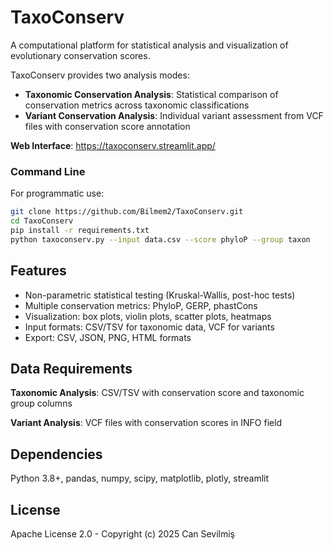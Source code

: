 # TaxoConserv

A computational platform for statistical analysis and visualization of evolutionary conservation scores.

TaxoConserv provides two analysis modes:
- **Taxonomic Conservation Analysis**: Statistical comparison of conservation metrics across taxonomic classifications
- **Variant Conservation Analysis**: Individual variant assessment from VCF files with conservation score annotation

**Web Interface**: https://taxoconserv.streamlit.app/

### Command Line
For programmatic use:
```bash
git clone https://github.com/Bilmem2/TaxoConserv.git
cd TaxoConserv
pip install -r requirements.txt
python taxoconserv.py --input data.csv --score phyloP --group taxon
```

## Features

- Non-parametric statistical testing (Kruskal-Wallis, post-hoc tests)
- Multiple conservation metrics: PhyloP, GERP, phastCons
- Visualization: box plots, violin plots, scatter plots, heatmaps
- Input formats: CSV/TSV for taxonomic data, VCF for variants
- Export: CSV, JSON, PNG, HTML formats

## Data Requirements

**Taxonomic Analysis**: CSV/TSV with conservation score and taxonomic group columns

**Variant Analysis**: VCF files with conservation scores in INFO field

## Dependencies

Python 3.8+, pandas, numpy, scipy, matplotlib, plotly, streamlit

## License

Apache License 2.0 - Copyright (c) 2025 Can Sevilmiş
